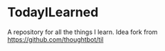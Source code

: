 # TodayILearned
A repository for all the things I learn.  Idea fork from https://github.com/thoughtbot/til
